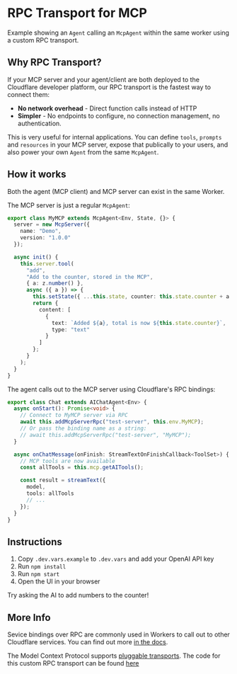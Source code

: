 # RPC Transport for MCP

Example showing an `Agent` calling an `McpAgent` within the same worker using a custom RPC transport.

## Why RPC Transport?

If your MCP server and your agent/client are both deployed to the Cloudflare developer platform, our RPC transport is the fastest way to connect them:

- **No network overhead** - Direct function calls instead of HTTP
- **Simpler** - No endpoints to configure, no connection management, no authentication.

This is very useful for internal applications. You can define `tools`, `prompts` and `resources` in your MCP server, expose that publically to your users, and also power your own `Agent` from the same `McpAgent`.

## How it works

Both the agent (MCP client) and MCP server can exist in the same Worker.

The MCP server is just a regular `McpAgent`:

```typescript
export class MyMCP extends McpAgent<Env, State, {}> {
  server = new McpServer({
    name: "Demo",
    version: "1.0.0"
  });

  async init() {
    this.server.tool(
      "add",
      "Add to the counter, stored in the MCP",
      { a: z.number() },
      async ({ a }) => {
        this.setState({ ...this.state, counter: this.state.counter + a });
        return {
          content: [
            {
              text: `Added ${a}, total is now ${this.state.counter}`,
              type: "text"
            }
          ]
        };
      }
    );
  }
}
```

The agent calls out to the MCP server using Cloudflare's RPC bindings:

```typescript
export class Chat extends AIChatAgent<Env> {
  async onStart(): Promise<void> {
    // Connect to MyMCP server via RPC
    await this.addMcpServerRpc("test-server", this.env.MyMCP);
    // Or pass the binding name as a string:
    // await this.addMcpServerRpc("test-server", "MyMCP");
  }

  async onChatMessage(onFinish: StreamTextOnFinishCallback<ToolSet>) {
    // MCP tools are now available
    const allTools = this.mcp.getAITools();

    const result = streamText({
      model,
      tools: allTools
      // ...
    });
  }
}
```

## Instructions

1. Copy `.dev.vars.example` to `.dev.vars` and add your OpenAI API key
2. Run `npm install`
3. Run `npm start`
4. Open the UI in your browser

Try asking the AI to add numbers to the counter!

## More Info

Sevice bindings over RPC are commonly used in Workers to call out to other Cloudflare services. You can find out more [in the docs](https://developers.cloudflare.com/workers/runtime-apis/bindings/).

The Model Context Protocol supports [pluggable transports](https://modelcontextprotocol.io/specification/2025-06-18/basic/transports). The code for this custom RPC transport can be found [here](packages/agents/src/mcp/rpc.ts)
